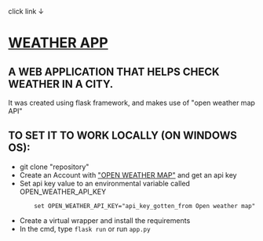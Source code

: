 
click link ↓      
# [WEATHER APP](http://weather-app.herokuapp.com)

## A WEB APPLICATION THAT HELPS CHECK WEATHER IN A CITY.
    
It was created using flask framework, and makes use of "open weather map API"


## TO SET IT TO WORK LOCALLY (ON WINDOWS OS):

- git clone "repository"
- Create an Account with ["OPEN WEATHER MAP"](https://openweathermap.org) and get an api key
- Set api key value to an environmental variable called OPEN_WEATHER_API_KEY
    ```shell script
        set OPEN_WEATHER_API_KEY="api_key_gotten_from Open weather map"
    ```
- Create a virtual wrapper and install the requirements
- In the cmd, type ``flask run`` or run ``app.py``
